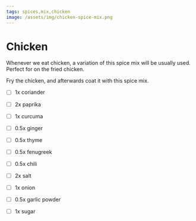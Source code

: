 ```yaml
---
tags: spices,mix,chicken
image: /assets/img/chicken-spice-mix.png
---
```


# Chicken

Whenever we eat chicken, a variation of this spice mix will be usually used. Perfect for on the fried chicken.

Fry the chicken, and afterwards coat it with this spice mix.

- [ ] 1x coriander
- [ ] 2x paprika
- [ ] 1x curcuma
- [ ] 0.5x ginger
- [ ] 0.5x thyme
- [ ] 0.5x fenugreek
- [ ] 0.5x chili
- [ ] 2x salt
- [ ] 1x onion
- [ ] 0.5x garlic powder
- [ ] 1x sugar


